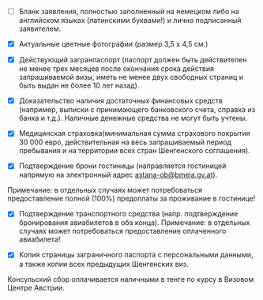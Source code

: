 - [ ] Бланк заявления, полностью заполненный на немецком либо на английском
языках  (латинскими буквами!) и лично подписанный заявителем.

- [x] Актуальные цветные фотографии (размер 3,5 х 4,5 см.)

- [x] Действующий загранпаспорт (паспорт должен быть действителен не менее трех
месяцев после окончания срока действия запрашиваемой визы, иметь не менее двух
свободных страниц и быть выдан не более 10 лет назад).

- [x] Доказательство наличия достаточных финансовых средств (например, выписки
с принимающего банковского счета, справка из банка и т.д.). Наличные денежные
средства не могут быть учтены.

- [x] Медицинская страховка(минимальная сумма страхового покрытия 30 000 евро,
действительная на весь запрашиваемый период пребывания и на территории всех
стран Шенгенского соглашения).

- [x] Подтверждение брони гостиницы (направляется гостиницей напрямую на
электронный адрес astana-ob@bmeia.gv.at).

Примечание: в отдельных случаях может потребоваться предоставление полной
(100%) предоплаты за проживание в гостинице!

- [x] Подтверждение транспортного средства (напр. подтверждение бронирования
авиабилетов в оба конца). Примечание: в отдельных случаях может потребоваться
предоставление оплаченного авиабилета!

- [x] Копия страницы заграничного паспорта с персональными данными, а также
копии всех предыдущих Шенгенских виз.

Консульский сбор оплачивается наличными в тенге по курсу в Визовом Центре
Австрии.
